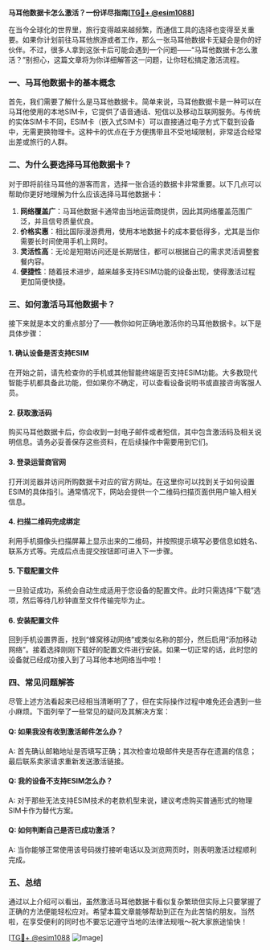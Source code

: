 **马耳他数据卡怎么激活？一份详尽指南[[TG💪+ @esim1088](https://t.me/s/esim1088)]**

在当今全球化的世界里，旅行变得越来越频繁，而通信工具的选择也变得至关重要。如果你计划前往马耳他旅游或者工作，那么一张马耳他数据卡无疑会是你的好伙伴。不过，很多人拿到这张卡后可能会遇到一个问题——“马耳他数据卡怎么激活？”别担心，这篇文章将为你详细解答这一问题，让你轻松搞定激活流程。

### 一、马耳他数据卡的基本概念

首先，我们需要了解什么是马耳他数据卡。简单来说，马耳他数据卡是一种可以在马耳他使用的本地SIM卡，它提供了语音通话、短信以及移动互联网服务。与传统的实体SIM卡不同，ESIM卡（嵌入式SIM卡）可以直接通过电子方式下载到设备中，无需更换物理卡。这种卡的优点在于方便携带且不受地域限制，非常适合经常出差或旅行的人群。

### 二、为什么要选择马耳他数据卡？

对于即将前往马耳他的游客而言，选择一张合适的数据卡非常重要。以下几点可以帮助你更好地理解为什么应该选择马耳他数据卡：

1. **网络覆盖广**：马耳他数据卡通常由当地运营商提供，因此其网络覆盖范围广泛，并且信号质量优良。
2. **价格实惠**：相比国际漫游费用，使用本地数据卡的成本要低得多，尤其是当你需要长时间使用手机上网时。
3. **灵活性高**：无论是短期访问还是长期居住，都可以根据自己的需求灵活调整套餐内容。
4. **便捷性**：随着技术进步，越来越多支持ESIM功能的设备出现，使得激活过程更加简便快捷。

### 三、如何激活马耳他数据卡？

接下来就是本文的重点部分了——教你如何正确地激活你的马耳他数据卡。以下是具体步骤：

#### 1. 确认设备是否支持ESIM
在开始之前，请先检查你的手机或其他智能终端是否支持ESIM功能。大多数现代智能手机都具备此功能，但如果你不确定，可以查看设备说明书或直接咨询客服人员。

#### 2. 获取激活码
购买马耳他数据卡后，你会收到一封电子邮件或者短信，其中包含激活码及相关说明信息。请务必妥善保存这些资料，在后续操作中需要用到它们。

#### 3. 登录运营商官网
打开浏览器并访问所购数据卡对应的官方网址。在这里你可以找到关于如何设置ESIM的具体指引。通常情况下，网站会提供一个二维码扫描页面供用户输入相关信息。

#### 4. 扫描二维码完成绑定
利用手机摄像头扫描屏幕上显示出来的二维码，并按照提示填写必要信息如姓名、联系方式等。完成后点击提交按钮即可进入下一步骤。

#### 5. 下载配置文件
一旦验证成功，系统会自动生成适用于您设备的配置文件。此时只需选择“下载”选项，然后等待几秒钟直至文件传输完毕为止。

#### 6. 安装配置文件
回到手机设置界面，找到“蜂窝移动网络”或类似名称的部分，然后启用“添加移动网络”。接着选择刚刚下载好的配置文件进行安装。如果一切正常的话，此时您的设备就已经成功接入到了马耳他本地网络当中啦！

### 四、常见问题解答

尽管上述方法看起来已经相当清晰明了了，但在实际操作过程中难免还会遇到一些小麻烦。下面列举了一些常见的疑问及其解决方案：

#### Q: 如果我没有收到激活邮件怎么办？
A: 首先确认邮箱地址是否填写正确；其次检查垃圾邮件夹是否存在遗漏的信息；最后联系卖家请求重新发送激活链接。

#### Q: 我的设备不支持ESIM怎么办？
A: 对于那些无法支持ESIM技术的老款机型来说，建议考虑购买普通形式的物理SIM卡作为替代方案。

#### Q: 如何判断自己是否已成功激活？
A: 当你能够正常使用该号码拨打接听电话以及浏览网页时，则表明激活过程顺利完成。

### 五、总结

通过以上介绍可以看出，虽然激活马耳他数据卡看似复杂繁琐但实际上只要掌握了正确的方法便能轻松应对。希望本篇文章能够帮助到正在为此苦恼的朋友。当然啦，在享受便利的同时也不要忘记遵守当地的法律法规哦～祝大家旅途愉快！

[[TG💪+ @esim1088](https://t.me/s/esim1088) ![Image](https://i.postimg.cc/4NQfJmqS/Snipaste-2025-05-13-00-14-12.png)]